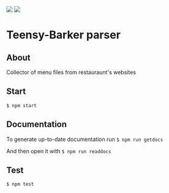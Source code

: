 <p  align="left">
    <img  src="https://img.shields.io/badge/version-0.1.2-blue.svg"  />
    <img  src="https://img.shields.io/badge/npm-6.5.0-brightgreen.svg"  />
</p>

# Teensy-Barker parser

## About
Collector of menu files from restauraunt's websites

## Start

`$ npm start`

## Documentation

To generate up-to-date documentation run
`$ npm run getdocs`

And then open it with
`$ npm run readdocs`

## Test
`$ npm test`